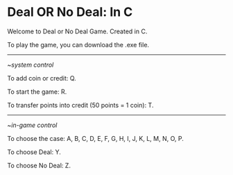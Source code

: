 # Deal OR No Deal: In C
Welcome to Deal or No Deal Game. Created in C.

To play the game, you can download the .exe file.

-----------------------
~*system control*


To add coin or credit: Q.

To start the game: R.

To transfer points into credit (50 points = 1 coin): T.


----------------------
~*in-game control*


To choose the case: A, B, C, D, E, F, G, H, I, J, K, L, M, N, O, P.

To choose Deal: Y.

To choose No Deal: Z.
